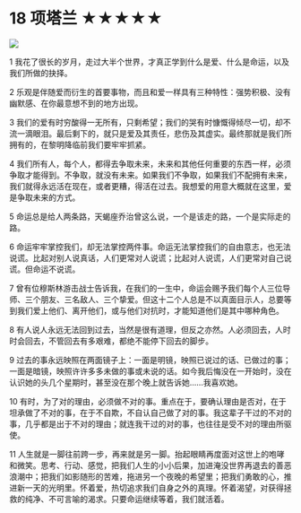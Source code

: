 # 18 项塔兰 ★★★★★

![](18%20%E9%A1%B9%E5%A1%94%E5%85%B0%20%E2%98%85%E2%98%85%E2%98%85%E2%98%85%E2%98%85/A89F2C4F-0B9D-474B-A582-F48D88BCF861.png)


1 我花了很长的岁月，走过大半个世界，才真正学到什么是爱、什么是命运，以及我们所做的抉择。

2 乐观是伴随爱而衍生的首要事物，而且和爱一样具有三种特性：强势积极、没有幽默感、在你最意想不到的地方出现。

3 我们的爱有时穷酸得一无所有，只剩希望；我们的哭有时慷慨得倾尽一切，却不流一滴眼泪。最后剩下的，就只是爱及其责任，悲伤及其虚实。最终那就是我们所拥有的，在黎明降临前我们要牢牢抓紧。

4 我们所有人，每个人，都得去争取未来，未来和其他任何重要的东西一样，必须争取才能得到。不争取，就没有未来。如果我们不争取，如果我们不配拥有未来，我们就得永远活在现在，或者更糟，得活在过去。我想爱的用意大概就在这里，爱是争取未来的方式。

5 命运总是给人两条路，天蝎座乔治曾这么说，一个是该走的路，一个是实际走的路。

6 命运牢牢掌控我们，却无法掌控两件事。命运无法掌控我们的自由意志，也无法说谎。比起对别人说真话，人们更常对人说谎；比起对人说谎，人们更常对自己说谎。但命运不说谎。

7 曾有位穆斯林游击战士告诉我，在我们的一生中，命运会赐予我们每个人三位导师、三个朋友、三名敌人、三个挚爱。但这十二个人总是不以真面目示人，总要等到我们爱上他们、离开他们，或与他们对抗时，才能知道他们是其中哪种角色。

8 有人说人永远无法回到过去，当然是很有道理，但反之亦然。人必须回去，人时时会回去，不管回去有多艰难，都绝不能停下回去的脚步。

9 过去的事永远映照在两面镜子上：一面是明镜，映照已说过的话、已做过的事；一面是暗镜，映照许许多多未做的事或未说的话。如今我后悔没在一开始时，没在认识她的头几个星期时，甚至没在那个晚上就告诉她……我喜欢她。

10 有时，为了对的理由，必须做不对的事。重点在于，要确认理由是否对，在于坦承做了不对的事，在于不自欺，不自认自己做了对的事。我这辈子干过的不对的事，几乎都是出于不对的理由；就连我干过的对的事，也往往是受不对的理由所驱使。

11 人生就是一脚往前跨一步，再来就是另一脚。抬起眼睛再度面对这世上的咆哮和微笑。思考、行动、感觉，把我们人生的小小后果，加进淹没世界再退去的善恶浪潮中；把我们如影随形的苦难，拖进另一个夜晚的希望里；把我们勇敢的心，推进新一天的光明里。怀着爱，热切追求我们自身之外的真理。怀着渴望，对获得拯救的纯净、不可言喻的渴求。只要命运继续等着，我们就活着。